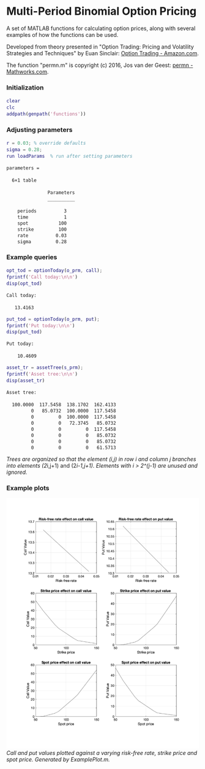 # Multi-Period Binomial Option Pricing

A set of MATLAB functions for calculating option prices, along with several examples of how the functions can be used.

Developed from theory presented in "Option Trading: Pricing and Volatility Strategies and Techniques" by Euan Sinclair: [Option Trading - Amazon.com](http://a.co/d/b3Ki7BV "http://a.co/d/b3Ki7BV").

The function "permn.m" is copyright (c) 2016, Jos van der Geest: [permn - Mathworks.com](https://www.mathworks.com/matlabcentral/fileexchange/7147-permn-v-n-k "https://www.mathworks.com/matlabcentral/fileexchange/7147-permn-v-n-k").

### Initialization
```matlab
clear
clc
addpath(genpath('functions'))
```

### Adjusting parameters

```matlab
r = 0.03; % override defaults
sigma = 0.28;
run loadParams  % run after setting parameters
```
```console
parameters =

  6×1 table

               Parameters
               __________

    periods          3   
    time             1   
    spot           100   
    strike         100   
    rate          0.03   
    sigma         0.28 
```

### Example queries

```matlab
opt_tod = optionToday(o_prm, call);
fprintf('Call today:\n\n')
disp(opt_tod)
```
```console
Call today:

   13.4163
```

```matlab
put_tod = optionToday(o_prm, put);
fprintf('Put today:\n\n')
disp(put_tod)
```
```console
Put today:

    10.4609
```

```matlab
asset_tr = assetTree(s_prm);
fprintf('Asset tree:\n\n')
disp(asset_tr)
```
```console
Asset tree:

  100.0000  117.5458  138.1702  162.4133
         0   85.0732  100.0000  117.5458
         0         0  100.0000  117.5458
         0         0   72.3745   85.0732
         0         0         0  117.5458
         0         0         0   85.0732
         0         0         0   85.0732
         0         0         0   61.5713

```
*Trees are organized so that the element (i,j) in row i and column j branches into elements (2*i,j+1) and (2*i-1,j+1). Elements with i > 2^(j-1) are unused and ignored.*

### Example plots
![](/ExamplePlot.png)
*Call and put values plotted against a varying risk-free rate, strike price and spot price. Generated by ExamplePlot.m.*
